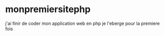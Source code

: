 # monpremiersitephp
j'ai finir de coder mon application web en php je l'eberge pour la premiere fois
